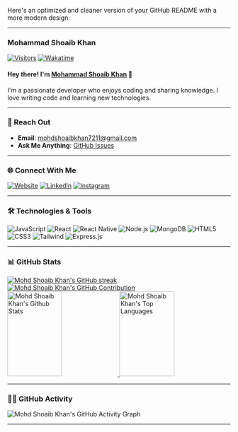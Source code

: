 Here's an optimized and cleaner version of your GitHub README with a more modern design:

---

### Mohammad Shoaib Khan

[![Visitors](https://komarev.com/ghpvc/?username=mohdshoaibkhan72&label=Visitors&color=0e75b6&style=flat)](https://komarev.com/ghpvc/?username=mohdshoaibkhan72)
[![Wakatime](https://wakatime.com/badge/user/eebb3dd8-d9b2-40de-9b88-6fd6cac99dbc.svg)](https://wakatime.com/@eebb3dd8-d9b2-40de-9b88-6fd6cac99dbc)

#### Hey there! I'm **[Mohammad Shoaib Khan](https://mohdshoaibkhan72.com)** 👋

I'm a passionate developer who enjoys coding and sharing knowledge. I love writing code and learning new technologies.

---

### 📍 Reach Out

- **Email**: [mohdshoaibkhan7211@gmail.com](mailto:mohdshoaibkhan7211@gmail.com)
- **Ask Me Anything**: [GitHub Issues](https://github.com/mohdshoaibkhan72/mohdshoaibkhan72/issues)

---

### 🌐 Connect With Me

[![Website](https://img.shields.io/badge/Website-DC143C?style=for-the-badge&logo=medium&logoColor=white)](https://mohdshoaibkhan72.github.io/Portfolio-Resposive-/#home)
[![LinkedIn](https://img.shields.io/badge/LinkedIn-0077B5?style=for-the-badge&logo=linkedin&logoColor=white)](https://www.linkedin.com/in/shoaib72/)
[![Instagram](https://img.shields.io/badge/Instagram-fe4164?style=for-the-badge&logo=instagram&logoColor=white)](https://www.instagram.com/mohammad_shoaibkhan11?igsh=NWRpNXZyd3dhNmYy)

---

### 🛠️ Technologies & Tools

![JavaScript](https://img.shields.io/badge/Javascript-F0DB4F?style=for-the-badge&labelColor=black&logo=javascript&logoColor=F0DB4F)
![React](https://img.shields.io/badge/-React-61DBFB?style=for-the-badge&labelColor=black&logo=react&logoColor=61DBFB)
![React Native](https://img.shields.io/badge/React_Native-20232A?style=for-the-badge&logo=react&logoColor=61DAFB)
![Node.js](https://img.shields.io/badge/Nodejs-3C873A?style=for-the-badge&labelColor=black&logo=node.js&logoColor=3C873A)
![MongoDB](https://img.shields.io/badge/MongoDB-4EA94B?style=for-the-badge&logo=mongodb&logoColor=white)
![HTML5](https://img.shields.io/badge/HTML5-E34F26?style=for-the-badge&logo=html5&logoColor=white)
![CSS3](https://img.shields.io/badge/CSS3-1572B6?style=for-the-badge&logo=css3&logoColor=white)
![Tailwind](https://img.shields.io/badge/Tailwind_CSS-092749?style=for-the-badge&logo=tailwindcss&logoColor=06B6D4&labelColor=000000)
![Express.js](https://img.shields.io/badge/Express.js-000000?style=for-the-badge&logo=express&logoColor=white)

---

### 📊 GitHub Stats

<a href="https://github.com/mohdshoaibkhan72">
  <img src="https://github-readme-streak-stats.herokuapp.com/?user=mohdshoaibkhan72&theme=radical&border=7F3FBF&background=0D1117" alt="Mohd Shoaib Khan's GitHub streak" />
</a>

<a href="https://github.com/mohdshoaibkhan72">
  <img src="https://github-profile-summary-cards.vercel.app/api/cards/profile-details?username=mohdshoaibkhan72&theme=radical" alt="Mohd Shoaib Khan's GitHub Contribution" />
</a>

<a href="https://github.com/mohdshoaibkhan72">
  <img alt="Mohd Shoaib Khan's Github Stats" src="https://denvercoder1-github-readme-stats.vercel.app/api?username=mohdshoaibkhan72&show_icons=true&count_private=true&theme=react&border_color=7F3FBF&bg_color=0D1117&title_color=F85D7F&icon_color=F8D866" height="192px" width="49.5%"/>
</a>
<a href="https://github.com/mohdshoaibkhan72">
  <img alt="Mohd Shoaib Khan's Top Languages" src="https://denvercoder1-github-readme-stats.vercel.app/api/top-langs/?username=mohdshoaibkhan72&langs_count=8&layout=compact&theme=react&border_color=7F3FBF&bg_color=0D1117&title_color=F85D7F&icon_color=F8D866" height="192px" width="49.5%"/>
</a>

---

### 🧑‍💻 GitHub Activity

![Mohd Shoaib Khan's GitHub Activity Graph](https://github-readme-activity-graph.vercel.app/graph?username=mohdshoaibkhan72&custom_title=Mohd%20Shoaib%20Khan's%20GitHub%20Activity%20Graph&bg_color=0D1117&color=7F3FBF&line=7F3FBF&point=7F3FBF&area_color=FFFFFF&title_color=FFFFFF&area=true)

---
